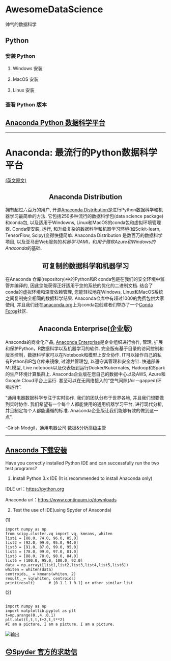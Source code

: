 # AwesomeDataScience
 帅气的数据科学

## Python


### 安装 Python

1. Windows 安装

2. MacOS 安装

3. Linux 安装


### 查看 Python 版本


## [Anaconda Python 数据科学平台](https://www.anaconda.com/)

---

# Anaconda: 最流行的Python数据科学平台

[(英文原文)](https://www.anaconda.com/what-is-anaconda/)

## <center> Anaconda Distribution </center>
    

拥有超过六百万的用户, 开源[Anaconda Distribution](https://www.anaconda.com/distribution/)是进行Python数据科学和机器学习最简单的方法. 它包括250多种流行的数据科学包(data science package)和conda包, 以及适用于Windowns, Linux和MacOS的conda包和虚拟环境管理器. Conda使安装,  运行, 和升级复杂的数据科学和机器学习环境(如Scikit-learn, TensorFlow, Scipy)变得快捷简单. Anaconda Distribution 是数百万的数据科学项目, 以及亚马逊Web服务的*机器学习AMI*，和*用于微软Azure和Windows的Anaconda*的基础. 


## <center> 可复制的数据科学和机器学习 </center>
在Anaconda 仓库(repository)中的Python和R conda包是在我们的安全环境中监管并编译的, 因此您能获得正好适用于您的系统的优化的二进制文档. 结合了conda的虚拟环境和深度依赖管理, 您能轻松地在Windows, Linux和MacOS系统之间复制完全相同的数据科学结果. Anaconda仓库中有超过1000的免费包供大家使用, 并且我们还在[anaconda.org](https://anaconda.org/conda-forge)上为conda包创建者们举办了一个[Conda Forge](https://conda-forge.org/)社区. 

## <center> Anaconda Enterprise(企业版) </center>
Anaconda的商业化产品, [Anaconda Enterprise](https://www.anaconda.com/enterprise/)是企业组织进行协作, 管理, 扩展和保护Python，R数据科学以及机器学习的软件. 完全版有基于目录的访问控制和版本控制，数据科学家可以在Notebook和模型上安全协作. IT可以操作自己的私有Python和R包仓库来镜像, 过滤并管理包, 以遵守其管理和安全方针. 快速部署ML模型, Live notebook以及仪表板到运行Docker/Kubernates, Hadoop和Spark的生产环境计算集群上. Anaconda企业版在您自己的数据中心以及AWS, Azure和Google Cloud平台上运行. 甚至可以在无网络接入的“空气间隙(Air－gapped)环境运行”. 

"通用电器数据科学专注于实时协作. 我们的团队分布于世界各地, 并且我们想要做到实时协作. 我们希望有一个每个人都能使用的通用机器学习平台, 进行现代分析, 并且制定每个人都能遵循的标准. Anaconda企业版让我们能够有效的做到这一点". 

-Girish Modgil，通用电器公司 数据&分析高级主管  



---

## [Anaconda 下载安装](https://www.anaconda.com/download/)


Have you correctly installed Python IDE and can successfully run the two test programs?

1. Install Python 3.x IDE (It is recommended to install Anaconda only)

IDLE url：https://python.org

Anaconda url：https://www.continuum.io/downloads

2. Test the use of IDE(using Spyder of Anaconda)

(1)

```
import numpy as np
from scipy.cluster.vq import vq, kmeans, whiten
list1 = [88.0, 74.0, 96.0, 85.0]
list2 = [92.0, 99.0, 95.0, 94.0]
list3 = [91.0, 87.0, 99.0, 95.0]
list4 = [78.0, 99.0, 97.0, 81.0]
list5 = [88.0, 78.0, 98.0, 84.0]
list6 = [100.0, 95.0, 100.0, 92.0]
data = np.array([list1,list2,list3,list4,list5,list6])
whiten = whiten(data)
centroids,_ = kmeans(whiten, 2)
result,_= vq(whiten, centroids)
print(result)      # [0 1 1 1 0 1] or other similar list

```

(2)

```

import numpy as np
import matplotlib.pyplot as plt
t=np.arange(0.,4.,0.1)
plt.plot(t,t,t,t+2,t,t**2)
#I am a picture, I am a picture, I am a picture.

```

![输出](https://user-images.githubusercontent.com/11325103/38465879-a676f90c-3b53-11e8-9dec-fb63f0589837.png)


## [🙃Spyder 官方的求助信](https://github.com/spyder-ide/spyder/wiki/Anaconda-stopped-funding-Spyder)


## 
